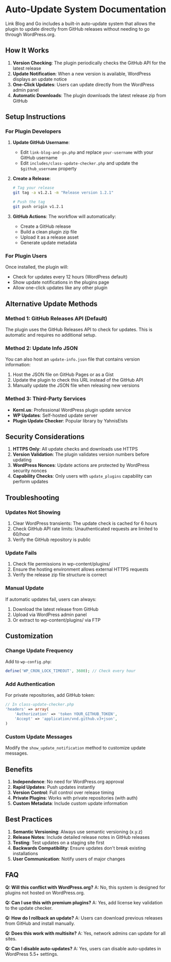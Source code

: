 # Auto-Update System Documentation

Link Blog and Go includes a built-in auto-update system that allows the plugin to update directly from GitHub releases without needing to go through WordPress.org.

## How It Works

1. **Version Checking**: The plugin periodically checks the GitHub API for the latest release
2. **Update Notification**: When a new version is available, WordPress displays an update notice
3. **One-Click Updates**: Users can update directly from the WordPress admin panel
4. **Automatic Downloads**: The plugin downloads the latest release zip from GitHub

## Setup Instructions

### For Plugin Developers

1. **Update GitHub Username**: 
   - Edit `link-blog-and-go.php` and replace `your-username` with your GitHub username
   - Edit `includes/class-update-checker.php` and update the `$github_username` property

2. **Create a Release**:
   ```bash
   # Tag your release
   git tag -a v1.2.1 -m "Release version 1.2.1"
   
   # Push the tag
   git push origin v1.2.1
   ```

3. **GitHub Actions**: The workflow will automatically:
   - Create a GitHub release
   - Build a clean plugin zip file
   - Upload it as a release asset
   - Generate update metadata

### For Plugin Users

Once installed, the plugin will:
- Check for updates every 12 hours (WordPress default)
- Show update notifications in the plugins page
- Allow one-click updates like any other plugin

## Alternative Update Methods

### Method 1: GitHub Releases API (Default)
The plugin uses the GitHub Releases API to check for updates. This is automatic and requires no additional setup.

### Method 2: Update Info JSON
You can also host an `update-info.json` file that contains version information:

1. Host the JSON file on GitHub Pages or as a Gist
2. Update the plugin to check this URL instead of the GitHub API
3. Manually update the JSON file when releasing new versions

### Method 3: Third-Party Services
- **Kernl.us**: Professional WordPress plugin update service
- **WP Updates**: Self-hosted update server
- **Plugin Update Checker**: Popular library by YahnisElsts

## Security Considerations

1. **HTTPS Only**: All update checks and downloads use HTTPS
2. **Version Validation**: The plugin validates version numbers before updating
3. **WordPress Nonces**: Update actions are protected by WordPress security nonces
4. **Capability Checks**: Only users with `update_plugins` capability can perform updates

## Troubleshooting

### Updates Not Showing
1. Clear WordPress transients: The update check is cached for 6 hours
2. Check GitHub API rate limits: Unauthenticated requests are limited to 60/hour
3. Verify the GitHub repository is public

### Update Fails
1. Check file permissions in wp-content/plugins/
2. Ensure the hosting environment allows external HTTPS requests
3. Verify the release zip file structure is correct

### Manual Update
If automatic updates fail, users can always:
1. Download the latest release from GitHub
2. Upload via WordPress admin panel
3. Or extract to wp-content/plugins/ via FTP

## Customization

### Change Update Frequency
Add to `wp-config.php`:
```php
define('WP_CRON_LOCK_TIMEOUT', 3600); // Check every hour
```

### Add Authentication
For private repositories, add GitHub token:
```php
// In class-update-checker.php
'headers' => array(
    'Authorization' => 'token YOUR_GITHUB_TOKEN',
    'Accept' => 'application/vnd.github.v3+json',
)
```

### Custom Update Messages
Modify the `show_update_notification` method to customize update messages.

## Benefits

1. **Independence**: No need for WordPress.org approval
2. **Rapid Updates**: Push updates instantly
3. **Version Control**: Full control over release timing
4. **Private Plugins**: Works with private repositories (with auth)
5. **Custom Metadata**: Include custom update information

## Best Practices

1. **Semantic Versioning**: Always use semantic versioning (x.y.z)
2. **Release Notes**: Include detailed release notes in GitHub releases
3. **Testing**: Test updates on a staging site first
4. **Backwards Compatibility**: Ensure updates don't break existing installations
5. **User Communication**: Notify users of major changes

## FAQ

**Q: Will this conflict with WordPress.org?**
A: No, this system is designed for plugins not hosted on WordPress.org.

**Q: Can I use this with premium plugins?**
A: Yes, add license key validation to the update checker.

**Q: How do I rollback an update?**
A: Users can download previous releases from GitHub and install manually.

**Q: Does this work with multisite?**
A: Yes, network admins can update for all sites.

**Q: Can I disable auto-updates?**
A: Yes, users can disable auto-updates in WordPress 5.5+ settings.